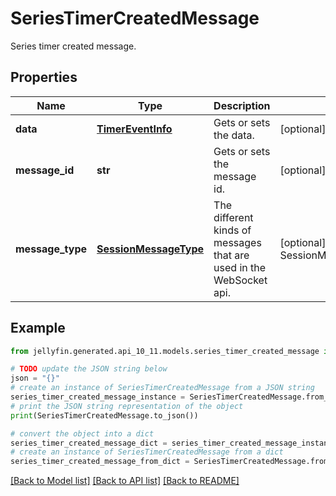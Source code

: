 # SeriesTimerCreatedMessage

Series timer created message.

## Properties

Name | Type | Description | Notes
------------ | ------------- | ------------- | -------------
**data** | [**TimerEventInfo**](TimerEventInfo.md) | Gets or sets the data. | [optional] 
**message_id** | **str** | Gets or sets the message id. | [optional] 
**message_type** | [**SessionMessageType**](SessionMessageType.md) | The different kinds of messages that are used in the WebSocket api. | [optional] [readonly] [default to SessionMessageType.SERIESTIMERCREATED]

## Example

```python
from jellyfin.generated.api_10_11.models.series_timer_created_message import SeriesTimerCreatedMessage

# TODO update the JSON string below
json = "{}"
# create an instance of SeriesTimerCreatedMessage from a JSON string
series_timer_created_message_instance = SeriesTimerCreatedMessage.from_json(json)
# print the JSON string representation of the object
print(SeriesTimerCreatedMessage.to_json())

# convert the object into a dict
series_timer_created_message_dict = series_timer_created_message_instance.to_dict()
# create an instance of SeriesTimerCreatedMessage from a dict
series_timer_created_message_from_dict = SeriesTimerCreatedMessage.from_dict(series_timer_created_message_dict)
```
[[Back to Model list]](../README.md#documentation-for-models) [[Back to API list]](../README.md#documentation-for-api-endpoints) [[Back to README]](../README.md)


